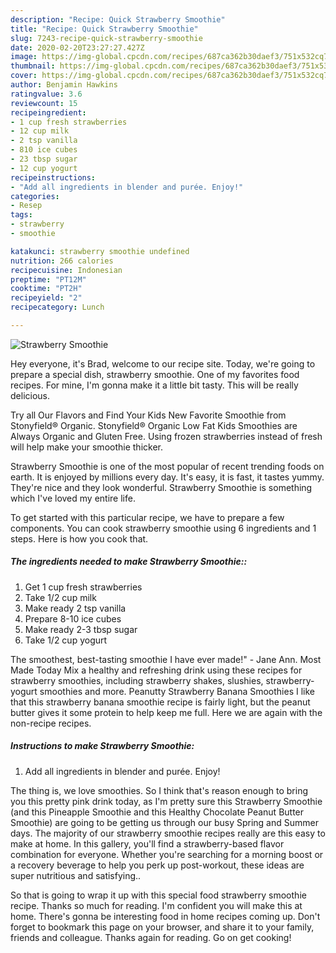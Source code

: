 ```yaml
---
description: "Recipe: Quick Strawberry Smoothie"
title: "Recipe: Quick Strawberry Smoothie"
slug: 7243-recipe-quick-strawberry-smoothie
date: 2020-02-20T23:27:27.427Z
image: https://img-global.cpcdn.com/recipes/687ca362b30daef3/751x532cq70/strawberry-smoothie-recipe-main-photo.jpg
thumbnail: https://img-global.cpcdn.com/recipes/687ca362b30daef3/751x532cq70/strawberry-smoothie-recipe-main-photo.jpg
cover: https://img-global.cpcdn.com/recipes/687ca362b30daef3/751x532cq70/strawberry-smoothie-recipe-main-photo.jpg
author: Benjamin Hawkins
ratingvalue: 3.6
reviewcount: 15
recipeingredient:
- 1 cup fresh strawberries
- 12 cup milk
- 2 tsp vanilla
- 810 ice cubes
- 23 tbsp sugar
- 12 cup yogurt
recipeinstructions:
- "Add all ingredients in blender and purée. Enjoy!"
categories:
- Resep
tags:
- strawberry
- smoothie

katakunci: strawberry smoothie undefined
nutrition: 266 calories
recipecuisine: Indonesian
preptime: "PT12M"
cooktime: "PT2H"
recipeyield: "2"
recipecategory: Lunch

---
```



![Strawberry Smoothie](https://img-global.cpcdn.com/recipes/687ca362b30daef3/751x532cq70/strawberry-smoothie-recipe-main-photo.jpg)

Hey everyone, it's Brad, welcome to our recipe site. Today, we're going to prepare a special dish, strawberry smoothie. One of my favorites food recipes. For mine, I'm gonna make it a little bit tasty. This will be really delicious.

Try all Our Flavors and Find Your Kids New Favorite Smoothie from Stonyfield® Organic. Stonyfield® Organic Low Fat Kids Smoothies are Always Organic and Gluten Free. Using frozen strawberries instead of fresh will help make your smoothie thicker.

Strawberry Smoothie is one of the most popular of recent trending foods on earth. It is enjoyed by millions every day. It's easy, it is fast, it tastes yummy. They're nice and they look wonderful. Strawberry Smoothie is something which I've loved my entire life.


To get started with this particular recipe, we have to prepare a few components. You can cook strawberry smoothie using 6 ingredients and 1 steps. Here is how you cook that.

##### The ingredients needed to make Strawberry Smoothie::

1. Get 1 cup fresh strawberries
1. Take 1/2 cup milk
1. Make ready 2 tsp vanilla
1. Prepare 8-10 ice cubes
1. Make ready 2-3 tbsp sugar
1. Take 1/2 cup yogurt


The smoothest, best-tasting smoothie I have ever made!&#34; - Jane Ann. Most Made Today Mix a healthy and refreshing drink using these recipes for strawberry smoothies, including strawberry shakes, slushies, strawberry-yogurt smoothies and more. Peanutty Strawberry Banana Smoothies I like that this strawberry banana smoothie recipe is fairly light, but the peanut butter gives it some protein to help keep me full. Here we are again with the non-recipe recipes. 

##### Instructions to make Strawberry Smoothie:

1. Add all ingredients in blender and purée. Enjoy!


The thing is, we love smoothies. So I think that&#39;s reason enough to bring you this pretty pink drink today, as I&#39;m pretty sure this Strawberry Smoothie (and this Pineapple Smoothie and this Healthy Chocolate Peanut Butter Smoothie) are going to be getting us through our busy Spring and Summer days. The majority of our strawberry smoothie recipes really are this easy to make at home. In this gallery, you&#39;ll find a strawberry-based flavor combination for everyone. Whether you&#39;re searching for a morning boost or a recovery beverage to help you perk up post-workout, these ideas are super nutritious and satisfying.. 

So that is going to wrap it up with this special food strawberry smoothie recipe. Thanks so much for reading. I'm confident you will make this at home. There's gonna be interesting food in home recipes coming up. Don't forget to bookmark this page on your browser, and share it to your family, friends and colleague. Thanks again for reading. Go on get cooking!
